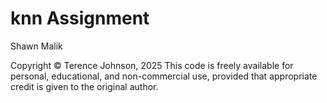 # knn Assignment

Shawn Malik

Copyright © Terence Johnson, 2025
This code is freely available for personal, educational, and non-commercial use, provided that appropriate credit is given to the original author.
